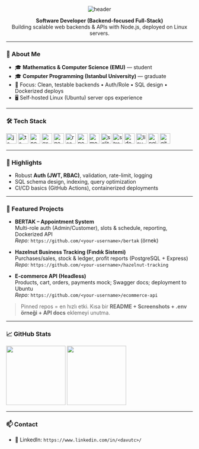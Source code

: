 <!-- Header -->
<p align="center">
  <img src="https://capsule-render.vercel.app/api?type=waving&height=180&text=Hi%2C%20I'm%20Davut&fontAlign=50&fontSize=42&color=0:1F6FEB,100:0EA5E9&animation=fadeIn" alt="header" />
</p>

<p align="center">
  <b>Software Developer (Backend-focused Full-Stack)</b><br/>
  Building scalable web backends & APIs with Node.js, deployed on Linux servers.
</p>

---

### 👋 About Me
- 🎓 **Mathematics & Computer Science (EMU)** — student  
- 🎓 **Computer Programming (Istanbul University)** — graduate  
- 🧭 Focus: Clean, testable backends • Auth/Role • SQL design • Dockerized deploys  
- 🖥️ Self-hosted Linux (Ubuntu) server ops experience

---

### 🛠️ Tech Stack
<p>
  <img src="https://cdn.jsdelivr.net/gh/devicons/devicon/icons/javascript/javascript-original.svg" height="28" alt="js"/>
  <img src="https://cdn.jsdelivr.net/gh/devicons/devicon/icons/typescript/typescript-original.svg" height="28" alt="ts"/>
  <img src="https://cdn.jsdelivr.net/gh/devicons/devicon/icons/nodejs/nodejs-original.svg" height="28" alt="node"/>
  <img src="https://cdn.jsdelivr.net/gh/devicons/devicon/icons/express/express-original.svg" height="28" alt="express"/>
  <img src="https://cdn.jsdelivr.net/gh/devicons/devicon/icons/nextjs/nextjs-original.svg" height="28" alt="nextjs"/>
  <img src="https://cdn.jsdelivr.net/gh/devicons/devicon/icons/react/react-original.svg" height="28" alt="react"/>
  <img src="https://cdn.jsdelivr.net/gh/devicons/devicon/icons/postgresql/postgresql-original.svg" height="28" alt="postgres"/>
  <img src="https://cdn.jsdelivr.net/gh/devicons/devicon/icons/mongodb/mongodb-original.svg" height="28" alt="mongodb"/>
  <img src="https://cdn.jsdelivr.net/gh/devicons/devicon/icons/sqlite/sqlite-original.svg" height="28" alt="sqlite"/>
  <img src="https://cdn.jsdelivr.net/gh/devicons/devicon/icons/strapi/strapi-original.svg" height="28" alt="strapi"/>
  <img src="https://cdn.jsdelivr.net/gh/devicons/devicon/icons/docker/docker-original.svg" height="28" alt="docker"/>
  <img src="https://cdn.jsdelivr.net/gh/devicons/devicon/icons/linux/linux-original.svg" height="28" alt="linux"/>
  <img src="https://cdn.jsdelivr.net/gh/devicons/devicon/icons/nginx/nginx-original.svg" height="28" alt="nginx"/>
  <img src="https://cdn.jsdelivr.net/gh/devicons/devicon/icons/git/git-original.svg" height="28" alt="git"/>
</p>

---

### 🚀 Highlights
- Robust **Auth (JWT, RBAC)**, validation, rate-limit, logging
- SQL schema design, indexing, query optimization
- CI/CD basics (GitHub Actions), containerized deployments

---

### 📂 Featured Projects
- **BERTAK – Appointment System**  
  Multi-role auth (Admin/Customer), slots & schedule, reporting, Dockerized API  
  _Repo:_ `https://github.com/<your-username>/bertak` (örnek)

- **Hazelnut Business Tracking (Fındık Sistemi)**  
  Purchases/sales, stock & ledger, profit reports (PostgreSQL + Express)  
  _Repo:_ `https://github.com/<your-username>/hazelnut-tracking`

- **E-commerce API (Headless)**  
  Products, cart, orders, payments mock; Swagger docs; deployment to Ubuntu  
  _Repo:_ `https://github.com/<your-username>/ecommerce-api`

> Pinned repos = en hızlı etki. Kısa bir **README + Screenshots + .env örneği + API docs** eklemeyi unutma.

---

### 📈 GitHub Stats
<p>
  <img height="160" src="https://github-readme-stats.vercel.app/api?username=<your-username>&show_icons=true&theme=transparent&rank_icon=github" />
  <img height="160" src="https://github-readme-stats.vercel.app/api/top-langs/?username=<your-username>&layout=compact&theme=transparent" />
</p>

<!-- Not: Bu kartlar topluluk tarafından sağlanır; public istatistikleri gösterir. -->
<!-- Özel katkılar için kendi instance’ını deploy etmen gerekir. -->

---

### 📫 Contact

- 🔗 LinkedIn: `https://www.linkedin.com/in/<davutc>/`
